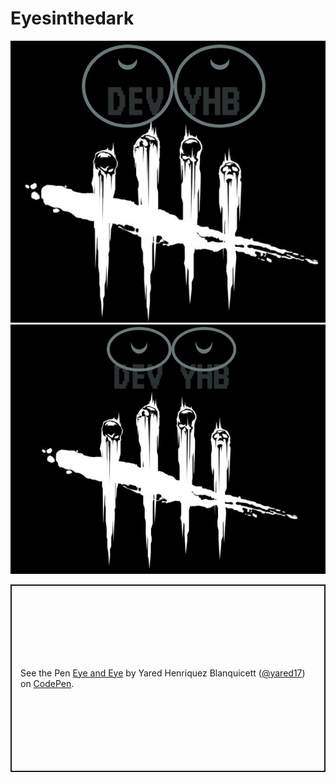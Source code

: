 # Eyesinthedark
<img src="/img/Eye2.jpg" alt="My cool logo"/>
<img src="/img/Eye1.jpg" alt="My cool logo"/>
<p class="codepen" data-height="300" data-default-tab="html,result" data-slug-hash="RwKdbMx" data-user="yared17" style="height: 300px; box-sizing: border-box; display: flex; align-items: center; justify-content: center; border: 2px solid; margin: 1em 0; padding: 1em;">
  <span>See the Pen <a href="https://codepen.io/yared17/pen/RwKdbMx">
  Eye and Eye</a> by Yared Henriquez Blanquicett (<a href="https://codepen.io/yared17">@yared17</a>)
  on <a href="https://codepen.io">CodePen</a>.</span>
</p>
<script async src="https://cpwebassets.codepen.io/assets/embed/ei.js"></script>
